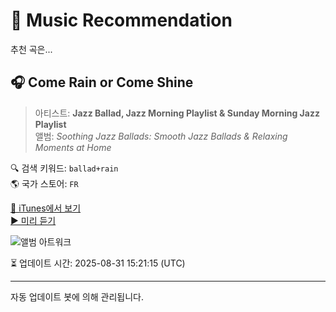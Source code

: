 
# 🎵 Music Recommendation

추천 곡은...

## 🎧 Come Rain or Come Shine  
> 아티스트: **Jazz Ballad, Jazz Morning Playlist & Sunday Morning Jazz Playlist**  
> 앨범: _Soothing Jazz Ballads: Smooth Jazz Ballads & Relaxing Moments at Home_  

🔍 검색 키워드: `ballad+rain`  
🌎 국가 스토어: `FR`

[🔗 iTunes에서 보기](https://music.apple.com/fr/album/come-rain-or-come-shine/1716278834?i=1716279258&uo=4)  
[▶️ 미리 듣기](https://audio-ssl.itunes.apple.com/itunes-assets/AudioPreview126/v4/7e/26/b5/7e26b5bb-e29b-234c-7193-da8779068035/mzaf_1023920668404959747.plus.aac.p.m4a)

![앨범 아트워크](https://is1-ssl.mzstatic.com/image/thumb/Music126/v4/02/7c/2c/027c2c28-5cd8-bb75-ed87-3311adfcfc09/0000910727066.jpg/100x100bb.jpg)

⏳ 업데이트 시간: 2025-08-31 15:21:15 (UTC)

---
자동 업데이트 봇에 의해 관리됩니다.
